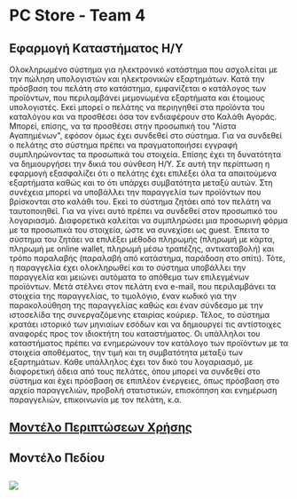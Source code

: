 # PC Store - Team 4

## Εφαρμογή Kαταστήματος Η/Υ

Ολοκληρωμένο σύστημα για ηλεκτρονικό κατάστημα που ασχολείται με την πώληση υπολογιστών και ηλεκτρονικών εξαρτημάτων.
Κατά την πρόσβαση του πελάτη στο κατάστημα, εμφανίζεται ο κατάλογος των προϊόντων, που περιλαμβάνει μεμονωμένα εξαρτήματα και έτοιμους υπολογιστές.
Εκεί μπορεί ο πελάτης να περιηγηθεί στα προϊόντα του καταλόγου και να προσθέσει όσα τον ενδιαφέρουν στο Καλάθι Αγοράς.
Μπορεί, επίσης, να τα προσθέσει στην προσωπική του "Λίστα Αγαπημένων", εφόσον όμως έχει συνδεθεί στο σύστημα.
Για να συνδεθεί ο πελάτης στο σύστημα πρέπει να πραγματοποιήσει εγγραφή συμπληρώνοντας τα προσωπικά του στοιχεία.
Επίσης έχει τη δυνατότητα να δημιουργήσει την δικιά του σύνθεση Η/Υ.
Σε αυτή την περίπτωση η εφαρμογή εξασφαλίζει ότι ο πελάτης έχει επιλέξει όλα τα απαιτούμενα εξαρτήματα καθώς και το ότι υπάρχει συμβατότητα μεταξύ αυτών.
Στη συνέχεια μπορεί να υποβάλλει την παραγγελία των προϊόντων που βρίσκονται στο καλάθι του.
Εκεί το σύστημα ζητάει από τον πελάτη να ταυτοποιηθεί.
Για να γίνει αυτό πρέπει να συνδεθεί στον προσωπικό του λογαριασμό.
Διαφορετικά καλείται να συμπληρώσει μια προσωρινή φόρμα με τα προσωπικά του στοιχεία, ώστε να συνεχίσει ως guest.
Έπειτα το σύστημα του ζητάει να επιλέξει μέθοδο πληρωμής
(πληρωμή με κάρτα, πληρωμή με online wallet, πληρωμή μέσω τραπέζης, αντικαταβολή)
και τρόπο παραλαβής (παραλαβή από κατάστημα, παράδοση στο σπίτι).
Τότε, η παραγγελία έχει ολοκληρωθεί και το σύστημα υποβάλλει την παραγγελία και μειώνει αυτόματα το απόθεμα των επιλεγμένων προϊόντων.
Μετά στέλνει στον πελάτη ενα e-mail, που περιλαμβάνει τα στοιχεία της παραγγελίας, το τιμολόγιο, έναν κωδικό για την παρακολούθηση της παραγγελίας καθώς και έναν σύνδεσμο με την ιστοσελίδα της συνεργαζόμενης εταιρίας κούριερ.
Τέλος, το σύστημα κρατάει ιστορικό των μηνιαίων εσόδων και να δημιουργεί τις αντίστοιχες αναφορές προς τον ιδιοκτήτη του καταστήματος.
Οι υπάλληλοι του καταστήματος πρέπει να ενημερώνουν τον κατάλογο των προϊόντων με τα στοιχεία αποθέματος, την τιμή και τη συμβατότητα μεταξύ των εξαρτημάτων.
Κάθε υπάλληλος έχει τον δικό του λογαριασμό, με διαφορετική άδεια από τους πελάτες, όπου μπορεί να συνδεθεί στο σύστημα και έχει πρόσβαση σε επιπλέον ένεργειες, όπως πρόσβαση στο αρχείο παραγγελιών, προβολή στατιστικών, επισκόπηση και ενημέρωση παραγγελιών, επικοινωνία με τον πελάτη, κ.α. 



## [<a href="https://gitlab.com/softeng-2019-20/pc-store/-/blob/master/use-case-model.md">Μοντέλο Περιπτώσεων Χρήσης</a>](https://gitlab.com/softeng-2019-20/pc-store/-/blob/master/use-case-model.md)

## Μοντέλο Πεδίου

## [<img src="https://gitlab.com/softeng-2019-20/pc-store/-/raw/master/requirements/diagrams/domain-model.png">](https://gitlab.com/softeng-2019-20/pc-store/-/raw/master/requirements/diagrams/domain-model.png)